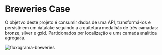 # Breweries Case

O objetivo deste projeto é consumir dados de uma API, transformá-los e persistir em um datalake seguindo a arquitetura medalhão de três camadas: bronze, silver e gold. Particionados por localização e uma camada analítica agregada.

![fluxograma-breweries](https://github.com/user-attachments/assets/6c82abc1-8a45-42f7-937c-841fabbd26d5)


